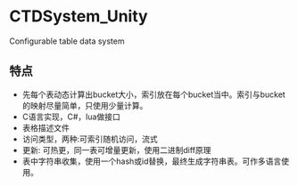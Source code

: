 # CTDSystem_Unity
Configurable table data system

## 特点
- 先每个表动态计算出bucket大小，索引放在每个bucket当中。索引与bucket的映射尽量简单，只使用少量计算。
- C语言实现，C#，lua做接口
- 表格描述文件
- 访问类型，两种:可索引随机访问，流式
- 更新: 可热更，同一表可增量更新，使用二进制diff原理
- 表中字符串收集，使用一个hash或id替换，最终生成字符串表。可作多语言使用。
